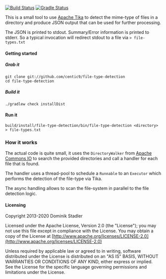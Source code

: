 [![Build Status](https://travis-ci.org/centic9/file-type-detection.svg)](https://travis-ci.org/centic9/file-type-detection) [![Gradle Status](https://gradleupdate.appspot.com/centic9/file-type-detection/status.svg?branch=master)](https://gradleupdate.appspot.com/centic9/file-type-detection/status)

This is a small tool to use [Apache Tika](http://tika.apache.org) to detect the mime-type of files in a
directory and produce JSON output that can be used for further processing.

The JSON is printed to stdout. Summary/Error information is printed to stderr.
So a typical invocation will redirect stdout to a file via `> file-types.txt`

#### Getting started

##### Grab it

    git clone git://github.com/centic9/file-type-detection
    cd file-type-detection

##### Build it

    ./gradlew check installDist

#### Run it

    build/install/file-type-detection/bin/file-type-detection <directory> > file-types.txt

### How it works

The actual code is quite small, it uses the `DirectoryWalker` from 
[Apache Commons IO](/https://commons.apache.org/proper/commons-io/) to
search the provided directories and call a handler for each file that is found.

The handler uses a thread-pool to schedule a `Runnable` to an `Executor` which performs the
detection of the file-type via Tika. 

The async handling allows to scan the file-system in
parallel to the file detection logic.

#### Licensing

   Copyright 2013-2020 Dominik Stadler

   Licensed under the Apache License, Version 2.0 (the "License");
   you may not use this file except in compliance with the License.
   You may obtain a copy of the License at [http://www.apache.org/licenses/LICENSE-2.0](http://www.apache.org/licenses/LICENSE-2.0)

   Unless required by applicable law or agreed to in writing, software
   distributed under the License is distributed on an "AS IS" BASIS,
   WITHOUT WARRANTIES OR CONDITIONS OF ANY KIND, either express or implied.
   See the License for the specific language governing permissions and
   limitations under the License.
